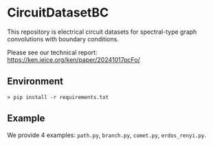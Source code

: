 # CircuitDatasetBC
This repository is electrical circuit datasets for spectral-type graph convolutions with boundary conditions.

Please see our technical report: https://ken.ieice.org/ken/paper/20241017pcFo/

## Environment
```
> pip install -r requirements.txt
```

## Example
We provide 4 examples: `path.py`, `branch.py`, `comet.py`, `erdos_renyi.py`.
